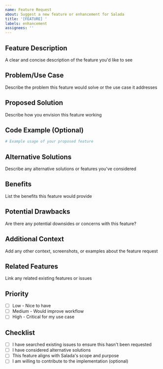 ```yaml
---
name: Feature Request
about: Suggest a new feature or enhancement for Salada
title: '[FEATURE] '
labels: enhancement
assignees: ''
---
```


## Feature Description
A clear and concise description of the feature you'd like to see

## Problem/Use Case
Describe the problem this feature would solve or the use case it addresses

## Proposed Solution
Describe how you envision this feature working

## Code Example (Optional)
```python
# Example usage of your proposed feature
```

## Alternative Solutions
Describe any alternative solutions or features you've considered

## Benefits
List the benefits this feature would provide

## Potential Drawbacks
Are there any potential downsides or concerns with this feature?

## Additional Context
Add any other context, screenshots, or examples about the feature request

## Related Features
Link any related existing features or issues

## Priority
- [ ] Low - Nice to have
- [ ] Medium - Would improve workflow
- [ ] High - Critical for my use case

## Checklist
- [ ] I have searched existing issues to ensure this hasn't been requested
- [ ] I have considered alternative solutions
- [ ] This feature aligns with Salada's scope and purpose
- [ ] I am willing to contribute to the implementation (optional)
